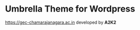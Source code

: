 <h1>Umbrella Theme for Wordpress</h1>
<a href="https://gec-chamarajanagara.ac.in">https://gec-chamarajanagara.ac.in</a>
developed by <b>A2K2</b>

